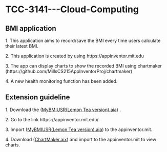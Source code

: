 # TCC-3141---Cloud-Computing

## BMI application
<p>1. This application aims to record/save the BMI every time users calculate their latest BMI.</p>
<p>2. This application is created by using https://appinventor.mit.edu</p>
<p>3. The app can display charts to show the recorded BMI using chartmaker (https://github.com/MillsCS215AppInventorProj/chartmaker)</p>
<p>4. A new health monitoring function has been added.</p>

## Extension guideline
<p>1. Download the (<a href="https://github.com/1171103091/TCC-3141---Cloud-Computing/blob/df60f6e1c1bafaa1e75046f7168a830918bdb28c/MyBMIUSR(Lemon%20Tea%20version).aia" download>MyBMIUSR(Lemon Tea version).aia</a>) .</p>
<p>2. Go to the link https://appinventor.mit.edu/.</p>
<p>3. Import (<a href="https://github.com/1171103091/TCC-3141---Cloud-Computing/blob/df60f6e1c1bafaa1e75046f7168a830918bdb28c/MyBMIUSR(Lemon%20Tea%20version).aia" download>MyBMIUSR(Lemon Tea version).aia</a>) to the appinventor.mit.</p>
<p>4. Download (<a href="https://github.com/1171103091/TCC-3141---Cloud-Computing/blob/03391ddf9f6dba418d2ab17e7623bf5473094979/edu.mills.appinventor.ChartMaker.aix" download>ChartMaker.aix</a>) and import to the appinventor.mit to view charts.</p>


